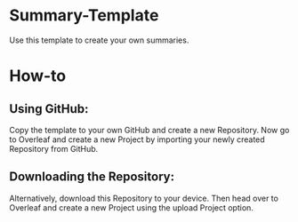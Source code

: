 # Summary-Template
Use this template to create your own summaries.

# How-to
## Using GitHub:
Copy the template to your own GitHub and create a new Repository. Now go to Overleaf and create a new Project by importing your newly created Repository from GitHub.

## Downloading the Repository:
Alternatively, download this Repository to your device. Then head over to Overleaf and create a new Project using the upload Project option.
